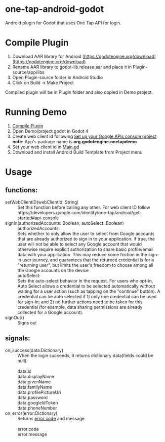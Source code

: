 # one-tap-android-godot

Android plugin for Godot that uses One Tap API for login.

# Compile Plugin

1. Download AAR library for Android [https://godotengine.org/download](https://godotengine.org/download)
2. Rename AAR library to godot-lib.release.aar and place it in Plugin-source/app/libs
3. Open Plugin-source folder in Android Studio
4. Click on Build -> Make Project

Compiled plugin will be in Plugin folder and also copied in Demo project.

# Running Demo

1. [Compile Plugin](https://github.com/eskandrej/one-tap-android-godot/new/main?readme=1#compile-plugin)
2. Open Demo/project.godot in Godot 4
3. Create web client id following [Set up your Google APIs console project](https://developers.google.com/identity/one-tap/android/get-started#api-console) 
    <br>**note:**  App's package name is **org.godotengine.onetapdemo**
5. Set your web client id in [Main.gd](https://github.com/eskandrej/one-tap-android-godot/blob/main/Demo/Main.gd#L12)
6. Download and install Android Build Template from Project menu

# Usage

## functions:
<dl>
  <dt>setWebClientID(webClientId: String)</dt>
  <dd>Set this function before calling any other. For web client ID follow https://developers.google.com/identity/one-tap/android/get-started#api-console</dd>

  <dt>signIn(authorizedAccounts: Boolean, autoSelect: Boolean)</dt>
  <dd>authorizedAccounts:</dd>
  <dd>Sets whether to only allow the user to select from Google accounts that are already authorized to sign in to your application.
If true, the user will not be able to select any Google account that would otherwise require explicit authorization to share basic profile/email data with your application. This may reduce some friction in the sign-in user journey, and guarantees that the returned credential is for a "returning user", but limits the user's freedom to choose among all the Google accounts on the device</dd>
  <dd>autoSelect:</dd>
  <dd>Sets the auto-select behavior in the request.
For users who opt-in, Auto Select allows a credential to be selected automatically without waiting for a user action (such as tapping on the "continue" button). A credential can be auto selected if 1) only one credential can be used for sign-in; and 2) no further actions need to be taken for this credential (for example, data sharing permissions are already collected for a Google account).</dd>
  
  <dt>signOut()</dt>
  <dd>Signs out</dd>
</dl>

## signals:

<dl>
  <dt>on_success(data:Dictionary)</dt>
  <dd>When the login succeeds, it returns dictionary data(fields could be null):<br>
    <br>data.id
    <br>data.displayName
    <br>data.givenName
    <br>data.familyName
    <br>data.profilePictureUri
    <br>data.password
    <br>data.googleIdToken
    <br>data.phoneNumber
  </dd>

  <dt>on_error(error:Dictionary)</dt>
  <dd>Returns <a href="https://developers.google.com/android/reference/com/google/android/gms/common/api/CommonStatusCodes">error code</a> and message.<br>
    <br>error.code
    <br>error.message
  </dd>
</dl>
